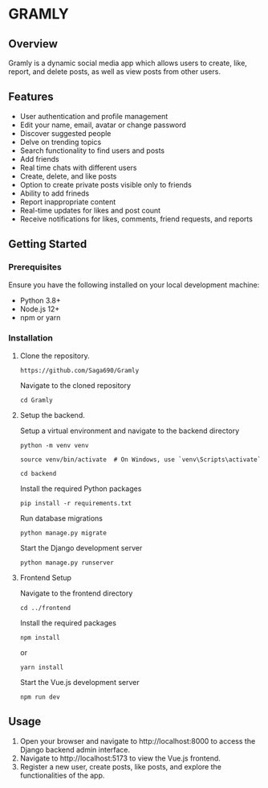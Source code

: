 # GRAMLY

## Overview

Gramly is a dynamic social media app which allows users to create, like, report, and delete posts, as well as view posts from other users.

## Features

- User authentication and profile management
- Edit your name, email, avatar or change password
- Discover suggested people
- Delve on trending topics
- Search functionality to find users and posts
- Add friends
- Real time chats with different users
- Create, delete, and like posts
- Option to create private posts visible only to friends
- Ability to add frineds
- Report inappropriate content
- Real-time updates for likes and post count
- Receive notifications for likes, comments, friend requests, and reports
  
## Getting Started

### Prerequisites

Ensure you have the following installed on your local development machine:

- Python 3.8+
- Node.js 12+
- npm or yarn

### Installation

1. Clone the repository.
   
   ```
   https://github.com/Saga690/Gramly
   ```
   
   Navigate to the cloned repository

   ```
   cd Gramly
   ```

2. Setup the backend.

   Setup a virtual environment and navigate to the backend directory

   ```
   python -m venv venv
   ```

   ```
   source venv/bin/activate  # On Windows, use `venv\Scripts\activate`
   ```

   ```
   cd backend
   ```

   Install the required Python packages

   ```
   pip install -r requirements.txt
   ```

   Run database migrations

   ```
   python manage.py migrate
   ```

   Start the Django development server

   ```
   python manage.py runserver
   ```

3. Frontend Setup

   Navigate to the frontend directory

   ```
   cd ../frontend
   ```

   Install the required packages

   ```
   npm install
   ```
   or
   ```
   yarn install
   ```

   Start the Vue.js development server

   ```
   npm run dev
   ```
   
   

## Usage

1. Open your browser and navigate to http://localhost:8000 to access the Django backend admin interface.
2. Navigate to http://localhost:5173 to view the Vue.js frontend.
3. Register a new user, create posts, like posts, and explore the functionalities of the app.
